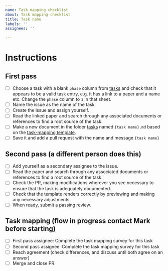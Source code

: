 ```yaml
---
name: Task mapping checklist
about: Task mapping checklist
title: Task name
labels: ''
assignees: ''

---
```


# Instructions
## First pass
- [ ] Choose a task with a blank `phase` column from [tasks](https://docs.google.com/spreadsheets/d/1r6JphHOM8K_dCrdX9ESx_05oYGtPVyVejxKBL1B3VL0/edit#gid=1644218186) and check that it appears to be a valid task entry, e.g. it has a link to a paper and a name etc. Change the `phase` column to `1` in that sheet.
- [ ] Name the issue as the name of the task.
- [ ] Create the issue and assign yourself.
- [ ] Read the linked paper and search through any associated documents or references to find a root source of the task. 
- [ ] Make a new document in the folder [tasks](https://github.com/Watts-Lab/task-mapping/tree/master/tasks) named `{task name}.md` based on the [task-mapping template](https://github.com/Watts-Lab/task-mapping/blob/master/task-representation.md).
- [ ] Save it and add a pull request with the name and message `{task name}`

## Second pass (a different person does this)
- [ ] Add yourself as a secondary assignee to the issue.
- [ ] Read the paper and search through any associated documents or references to find a root source of the task. 
- [ ] Check the PR, making modifications wherever you see necessary to ensure that the task is adequately documented.
- [ ] Check that the template renders correctly by previewing and making any necessary adjustments.
- [ ] When ready, submit a passing review.

## Task mapping (flow in progress contact Mark before starting)
- [ ] First pass assignee: Complete the task mapping survey for this task
- [ ] Second pass assignee: Complete the task mapping survey for this task
- [ ] Reach agreement (check differences, and discuss until both agree on an answer)
- [ ] Merge and close PR.
